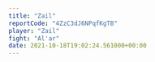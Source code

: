 ```yaml
---
title: "Zail"
reportCode: "4ZzC3dJ6NPqfKgTB"
player: "Zail"
fight: "Al'ar"
date: 2021-10-18T19:02:24.561000+00:00
---
```


